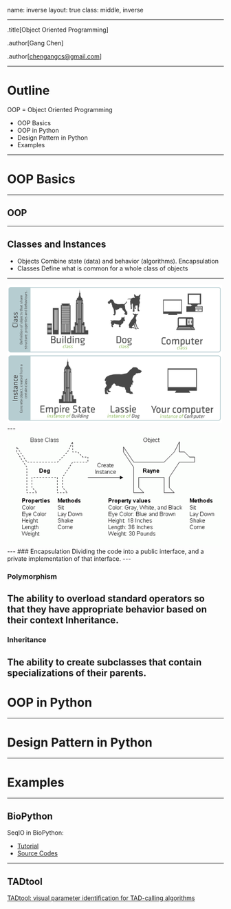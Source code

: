 name: inverse
layout: true
class: middle, inverse

---
.title[Object Oriented Programming]

.author[Gang Chen]

.author[chengangcs@gmail.com]

---
# Outline

OOP = Object Oriented Programming
* OOP Basics
* OOP in Python
* Design Pattern in Python
* Examples
---

# OOP Basics
---
## OOP
---
## Classes and Instances
* Objects Combine state (data) and behavior (algorithms).
Encapsulation
* Classes Define what is common for a whole class of objects
---
<img src="imgs/classes_instances.png" width="500">
---

<img src="imgs/dog.gif" width="500">
---
### Encapsulation
Dividing the code into a public interface, and a private implementation of that interface.
---

### Polymorphism
The ability to overload standard operators so that they have appropriate behavior based on their context
Inheritance.
---
### Inheritance
The ability to create subclasses that contain specializations of their parents.
---

# OOP in Python

---

# Design Pattern in Python

---

# Examples

---
## BioPython
SeqIO in BioPython:
* [Tutorial](http://biopython.org/DIST/docs/tutorial/Tutorial.html)
* [Source Codes](https://github.com/biopython/biopython/tree/master/Bio/SeqIO)
---
## TADtool
[TADtool: visual parameter identification for TAD-calling algorithms](http://bioinformatics.oxfordjournals.org/content/32/20/3190.full)
